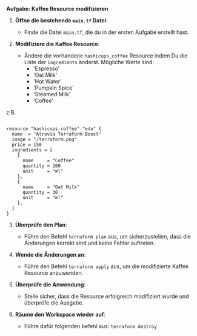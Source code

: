 **Aufgabe: Kaffee Resource modifizieren**

1. **Öffne die bestehende `main.tf` Datei**:
   - Finde die Datei `main.tf`, die du in der ersten Aufgabe erstellt hast.

2. **Modifiziere die Kaffee Resource**:
   - Ändere die vorhandene `hashicups_coffee` Resource indem Du die Liste der `ingredients` änderst.
    Mögliche Werte sind:
      - 'Espresso'
      - 'Oat Milk'
      - 'Hot Water'
      - 'Pumpkin Spice'
      - 'Steamed Milk'
      - 'Coffee'

z.B.
```

resource "hashicups_coffee" "edu" {
  name  = "Atruvia Terraform Boost"
  image = "/terraform.png"
  price = 150
  ingredients = [
    {
      name     = "Coffee"
      quantity = 200
      unit     = "ml"
    },
    {
      name     = "Oat Milk"
      quantity = 30
      unit     = "ml"
    },
  ]
}

```

3. **Überprüfe den Plan**:
   - Führe den Befehl `terraform plan` aus, um sicherzustellen, dass die Änderungen korrekt sind und keine Fehler auftreten.

4. **Wende die Änderungen an**:
   - Führe den Befehl `terraform apply` aus, um die modifizierte Kaffee Resource anzuwenden.

5. **Überprüfe die Anwendung**:
   - Stelle sicher, dass die Resource erfolgreich modifiziert wurde und überprüfe die Ausgabe.

6. **Räume den Workspace wieder auf**:
   - Führe dafür folgenden befehl aus: `terraform destroy`
